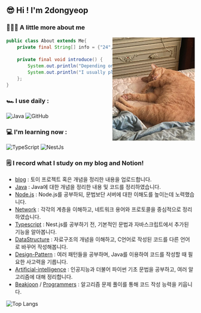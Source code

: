 ## 😎 Hi ! I'm 2dongyeop

### 🧑🏻‍💻 A little more about me
<img align="right" src="https://github.com/2dongyeop/2dongyeop/blob/main/horong.jpeg" width=220 />


```Java
public class About extends Me{
    private final String[] info = {"24", "junior in university"};
    
    private final void introduce() {
        System.out.println("Depending on the record rather than the memory");
        System.out.println("I usually play with my cat Horong 🐈");
    };
}
```
### 🏎 I use daily :
![Java](https://img.shields.io/badge/-java-E34A86?style=flat-square&logo=java)
![GitHub](https://img.shields.io/badge/-GitHub-181717?style=flat-square&logo=github)

### 💻 I'm learning now :
![TypeScript](https://img.shields.io/badge/-TypeScript-007ACC?style=flat-square&logo=typescript&logoColor=white)
 <img alt="NestJs" src="https://img.shields.io/badge/-NestJs-ea2845?style=flat-square&logo=nestjs&logoColor=white" />


### 🗒 I record what I study on my blog and Notion!
- [blog](https://velog.io/@dongvelop) : 토이 프로젝트 혹은 개념을 정리한 내용을 업로드합니다.
- [Java](https://leedongyeop.notion.site/Java-9d2fc2bcdc144173873f1e196d764c9f) : Java에 대한 개념을 정리한 내용 및 코드를 정리하였습니다.
- [Node.js](https://leedongyeop.notion.site/Node-js-1abc80bc3c824b37b3c1e573a62a1a57) : Node.js를 공부하되, 문법보단 서버에 대한 이해도를 높이는데 노력했습니다.
- [Network](https://leedongyeop.notion.site/Network-f7dee79e41e343ababc17ca2cd923ef3) : 각각의 계층을 이해하고, 네트워크 용어와 프로토콜을 중심적으로 정리하였습니다.
- [Typescript](https://github.com/2dongyeop/typescript-fundamental) : Nest.js를 공부하기 전, 기본적인 문법과 자바스크립트에서 추가된 기능을 알아봅니다.
- [DataStructure](https://leedongyeop.notion.site/Data-Structure-aa84b41f2e5148369e3092a3809675b2) : 자료구조의 개념을 이해하고, C언어로 작성된 코드를 다른 언어로 바꾸어 작성해봅니다.
- [Design-Pattern](https://github.com/2dongyeop/design-pattern) : 여러 패턴들을 공부하며, Java를 이용하여 코드를 작성할 때 필요한 사고력을 기릅니다.
- [Artificial-intelligence](https://leedongyeop.notion.site/Artificial-Intelligence-3dfe444993b54377a0c932fbec8edc05) : 인공지능과 더불어 파이썬 기초 문법을 공부하고, 여러 알고리즘에 대해 정리합니다.
- [Beakjoon](https://github.com/2dongyeop/baekjoon) / [Programmers](https://github.com/2dongyeop/programmers) : 알고리즘 문제 풀이를 통해 코드 작성 능력을 키웁니다.


![Top Langs](https://github-readme-stats.vercel.app/api/top-langs/?username=2dongyeop&hide=TeX&layout=compact)
